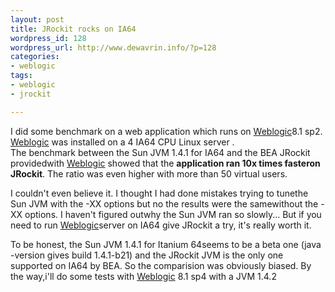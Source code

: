 ```yaml
--- 
layout: post
title: JRockit rocks on IA64
wordpress_id: 128
wordpress_url: http://www.dewavrin.info/?p=128
categories: 
- weblogic
tags:
- weblogic
- jrockit

---
```

I did some benchmark on a web application which runs on [Weblogic](http://edocs.bea.com/wls/docs81/notes/issues.html "Known issues")8.1 sp2. [Weblogic](http://edocs.bea.com/wls/docs81/notes/issues.html "Known issues") was installed on a 4 IA64 CPU Linux server .<br /> The benchmark between the Sun JVM 1.4.1 for IA64 and the BEA JRockit providedwith [Weblogic](http://edocs.bea.com/wls/docs81/notes/issues.html "Known issues") showed that the <b>application ran 10x times fasteron JRockit</b>. The ratio was even higher with more than 50 virtual users.

I couldn&#39;t even believe it. I thought I had done mistakes trying to tunethe Sun JVM with the -XX options but no the results were the samewithout the -XX options. I haven&#39;t figured outwhy the Sun JVM ran so slowly... But if you need to run [Weblogic](http://edocs.bea.com/wls/docs81/notes/issues.html "Known issues")server on IA64 give JRockit a try, it&#39;s really worth it.

To be honest, the Sun JVM 1.4.1 for Itanium 64seems to be a beta one (java -version gives build 1.4.1-b21) and the JRockit JVM is the only one supported on IA64 by BEA. So the comparision was obviously biased. By the way,i&#39;ll do some tests with [Weblogic](http://edocs.bea.com/wls/docs81/notes/issues.html "Known issues") 8.1 sp4 with a JVM 1.4.2
